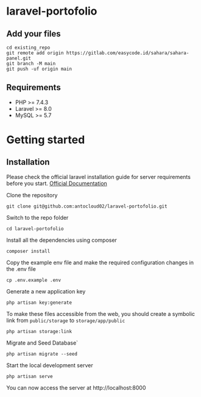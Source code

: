 # laravel-portofolio


## Add your files
```
cd existing_repo
git remote add origin https://gitlab.com/easycode.id/sahara/sahara-panel.git
git branch -M main
git push -uf origin main
```

## Requirements
* PHP >= 7.4.3
* Laravel >= 8.0
* MySQL >= 5.7

# Getting started

## Installation
Please check the official laravel installation guide for server requirements before you start. [Official Documentation](https://laravel.com/docs/5.4/installation#installation)

Clone the repository

    git clone git@github.com:antocloud02/laravel-portofolio.git

Switch to the repo folder

    cd laravel-portofolio

Install all the dependencies using composer

    composer install

Copy the example env file and make the required configuration changes in the .env file

    cp .env.example .env

Generate a new application key

    php artisan key:generate

To make these files accessible from the web, you should create a symbolic link from `public/storage` to `storage/app/public`

    php artisan storage:link

Migrate and Seed Database`

    php artisan migrate --seed

Start the local development server

    php artisan serve

You can now access the server at http://localhost:8000